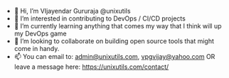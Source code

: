 - 👋 Hi, I’m VIjayendar Gururaja @unixutils
- 👀 I’m interested in contributing to DevOps / CI/CD projects
- 🌱 I’m currently learning anything that comes my way that I think will up my DevOps game
- 💞️ I’m looking to collaborate on building open source tools that might come in handy.
- 📫 You can email to: admin@unixutils.com, vpgvijay@yahoo.com OR leave a message here: https://unixutils.com/contact/

<!---
unixutils/unixutils is a ✨ special ✨ repository because its `README.md` (this file) appears on your GitHub profile.
You can click the Preview link to take a look at your changes.
--->
